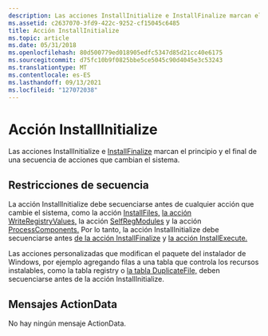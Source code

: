 ```yaml
---
description: Las acciones InstallInitialize e InstallFinalize marcan el principio y el final de una secuencia de acciones que cambian el sistema.
ms.assetid: c2637070-3fd9-422c-9252-cf15045c6485
title: Acción InstallInitialize
ms.topic: article
ms.date: 05/31/2018
ms.openlocfilehash: 80d500779ed018905edfc5347d85d21cc40e6175
ms.sourcegitcommit: d75fc10b9f0825bbe5ce5045c90d4045e3c53243
ms.translationtype: MT
ms.contentlocale: es-ES
ms.lasthandoff: 09/13/2021
ms.locfileid: "127072038"
---
```

# <a name="installinitialize-action"></a>Acción InstallInitialize

Las acciones InstallInitialize e [InstallFinalize](installfinalize-action.md) marcan el principio y el final de una secuencia de acciones que cambian el sistema.

## <a name="sequence-restrictions"></a>Restricciones de secuencia

La acción InstallInitialize debe secuenciarse antes de cualquier acción que cambie el sistema, como la acción [InstallFiles,](installfiles-action.md) [la acción WriteRegistryValues,](writeregistryvalues-action.md) la acción [SelfRegModules](selfregmodules-action.md) y la acción [ProcessComponents.](processcomponents-action.md) Por lo tanto, la acción InstallInitialize debe secuenciarse antes [de la acción InstallFinalize](installfinalize-action.md) y [la acción InstallExecute.](installexecute-action.md)

[](custom-actions.md) Las acciones personalizadas que modifican el paquete del instalador de Windows, por ejemplo [](registry-table.md) agregando filas a una tabla que controla los recursos instalables, como la tabla registry o [la tabla DuplicateFile,](duplicatefile-table.md) deben secuenciarse antes de la acción InstallInitialize.

## <a name="actiondata-messages"></a>Mensajes ActionData

No hay ningún mensaje ActionData.

 

 



